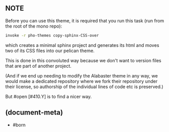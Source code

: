 ## NOTE

Before you can use this theme, it is required that you run this task
(run from the root of the mono repo):


```bash
invoke -r pho-themes copy-sphinx-CSS-over
```

which creates a minimal sphinx project and generates its html and moves
two of its CSS files into our pelican theme.

This is done in this convoluted way because we don't want to version
files that are part of another project.

(And if we end up needing to modify the Alabaster theme in any way, we would
make a dedicated repository where we fork their repository under their
license, so authorship of the individual lines of code etc is preserved.)

But #open [#410.Y] is to find a nicer way.



## (document-meta)

  - #born
